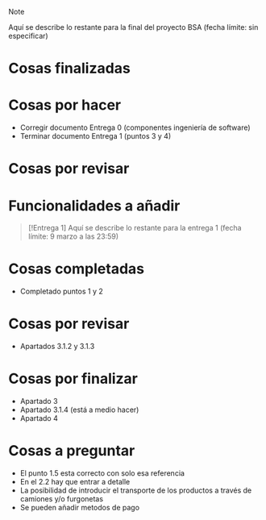 >[!NOTE]
> Aquí se describe lo restante para la final del proyecto BSA (fecha límite: sin especificar)

# Cosas finalizadas

# Cosas por hacer 
  - Corregir documento Entrega 0 (componentes ingeniería de software)
  - Terminar documento Entrega 1 (puntos 3 y 4)

# Cosas por revisar

# Funcionalidades a añadir

>[!Entrega 1]
> Aquí se describe lo restante para la entrega 1 (fecha límite: 9 marzo a las 23:59)

# Cosas completadas
  - Completado puntos 1 y 2

# Cosas por revisar
- Apartados 3.1.2 y 3.1.3

# Cosas por finalizar
- Apartado 3
- Apartado 3.1.4 (está a medio hacer)
- Apartado 4
  
# Cosas a preguntar 
  - El punto 1.5 esta correcto con solo esa referencia
  - En el 2.2 hay que entrar a detalle
  - La posibilidad de introducir el transporte de los productos a través de camiones y/o furgonetas
  - Se pueden añadir metodos de pago
